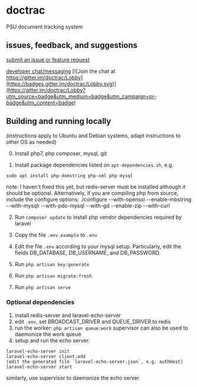 # doctrac


PSU document tracking system

## issues, feedback, and suggestions
[submit an issue or feature request](https://github.com/nvlled/doctrac/issues)

[developer chat/messaging](https://gitter.im/doctrac/Lobby) [![Join the chat at https://gitter.im/doctrac/Lobby](https://badges.gitter.im/doctrac/Lobby.svg)](https://gitter.im/doctrac/Lobby?utm_source=badge&utm_medium=badge&utm_campaign=pr-badge&utm_content=badge)


## Building and running locally
(instructions apply to Ubuntu and Debian systems, adapt instructions to other OS as needed)

0. Install php7, php composer, mysql, git

1. Install package dependencies listed on `apt-dependencies.sh`, e.g.
```
sudo apt install php-domstring php-xml php-mysql
```
note: I haven't fixed this yet, but redis-server must be installed
although it should be optional. Alternatively, if you are compiling
php from source, include the configure options:
./configure --with-openssl --enable-mbstring --with-mysqli --with-pdo-mysql --with-gd --enable-zip --with-curl

2. Run ```composer update``` to install php vendor dependencies required by laravel

3. Copy the file ```.env.example``` to ```.env```

4. Edit the file ```.env``` according to your mysql setup. Particularly, edit the fields DB_DATABASE, DB_USERNAME, and DB_PASSWORD.

5. Run ```php artisan key:generate```

6. Run ```php artisan migrate:fresh```

7. Run ```php artisan serve```

### Optional dependencies
1. install redis-server and laravel-echo-server
2. edit ```.env```, set BROADCAST_DRIVER and QUEUE_DRIVER to redis
3. run the worker: ```php artisan queue:work```
   supervisor can also be used to daemonize the work queue
4. setup and run the echo server:
```
laravel-echo-server init
laravel-echo-server client:add
(edit the generated file `laravel-echo-server.json`, e.g. authHost)
laravel-echo-server start
```
similarly, use supervisor to daemonize the echo server
